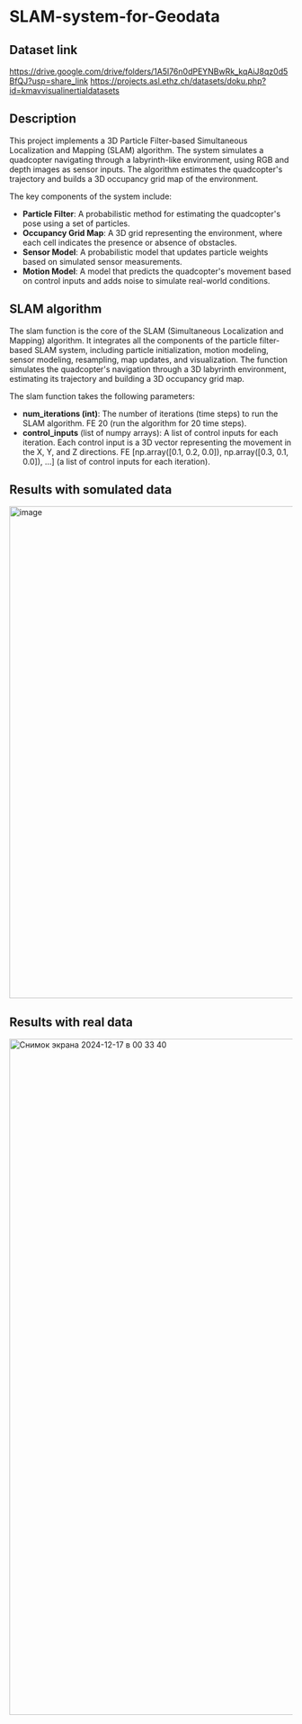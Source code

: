 # SLAM-system-for-Geodata

## Dataset link
https://drive.google.com/drive/folders/1A5l76n0dPEYNBwRk_kqAiJ8qz0d5BfQJ?usp=share_link 
https://projects.asl.ethz.ch/datasets/doku.php?id=kmavvisualinertialdatasets

## Description 

This project implements a 3D Particle Filter-based Simultaneous Localization and Mapping (SLAM) algorithm. The system simulates a quadcopter navigating through a labyrinth-like environment, using RGB and depth images as sensor inputs. The algorithm estimates the quadcopter's trajectory and builds a 3D occupancy grid map of the environment.

The key components of the system include:

- **Particle Filter**: A probabilistic method for estimating the quadcopter's pose using a set of particles.
- **Occupancy Grid Map**: A 3D grid representing the environment, where each cell indicates the presence or absence of obstacles.
- **Sensor Model**: A probabilistic model that updates particle weights based on simulated sensor measurements.
- **Motion Model**: A model that predicts the quadcopter's movement based on control inputs and adds noise to simulate real-world conditions.
## SLAM algorithm 

The slam function is the core of the SLAM (Simultaneous Localization and Mapping) algorithm. It integrates all the components of the particle filter-based SLAM system, including particle initialization, motion modeling, sensor modeling, resampling, map updates, and visualization. The function simulates the quadcopter's navigation through a 3D labyrinth environment, estimating its trajectory and building a 3D occupancy grid map.

The slam function takes the following parameters:

- **num_iterations (int)**: The number of iterations (time steps) to run the SLAM algorithm. FE 20 (run the algorithm for 20 time steps).
- **control_inputs** (list of numpy arrays): A list of control inputs for each iteration. Each control input is a 3D vector representing the movement in the X, Y, and Z directions.
FE [np.array([0.1, 0.2, 0.0]), np.array([0.3, 0.1, 0.0]), ...] (a list of control inputs for each iteration).

## Results with somulated data
<img width="874" alt="image" src="https://github.com/user-attachments/assets/a9cf73ab-e22c-45e7-8c04-69df4f597606" />


## Results with real data 
<img width="1201" alt="Снимок экрана 2024-12-17 в 00 33 40" src="https://github.com/user-attachments/assets/bee40fca-da35-484a-9296-83ed19a06389" />
